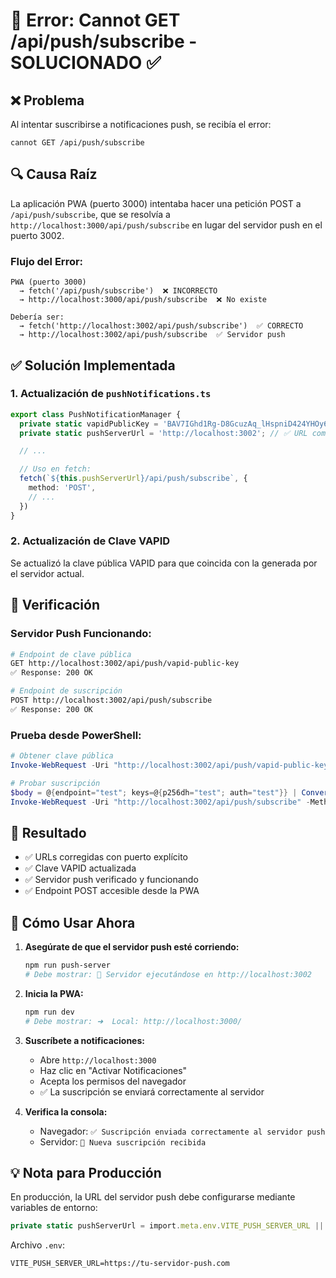 # 🔧 Error: Cannot GET /api/push/subscribe - SOLUCIONADO ✅

## ❌ Problema

Al intentar suscribirse a notificaciones push, se recibía el error:

```
cannot GET /api/push/subscribe
```

## 🔍 Causa Raíz

La aplicación PWA (puerto 3000) intentaba hacer una petición POST a `/api/push/subscribe`, que se resolvía a `http://localhost:3000/api/push/subscribe` en lugar del servidor push en el puerto 3002.

### Flujo del Error:

```
PWA (puerto 3000)
  → fetch('/api/push/subscribe')  ❌ INCORRECTO
  → http://localhost:3000/api/push/subscribe  ❌ No existe

Debería ser:
  → fetch('http://localhost:3002/api/push/subscribe')  ✅ CORRECTO
  → http://localhost:3002/api/push/subscribe  ✅ Servidor push
```

## ✅ Solución Implementada

### 1. Actualización de `pushNotifications.ts`

```typescript
export class PushNotificationManager {
  private static vapidPublicKey = 'BAV7IGhd1Rg-D8GcuzAq_lHspniD424YHOy61qnQQqiUmgrXD-_gj0hehlzFknNHCKmh20b506dhSos2alx4TRM';
  private static pushServerUrl = 'http://localhost:3002'; // ✅ URL completa del servidor

  // ...

  // Uso en fetch:
  fetch(`${this.pushServerUrl}/api/push/subscribe`, {
    method: 'POST',
    // ...
  })
}
```

### 2. Actualización de Clave VAPID

Se actualizó la clave pública VAPID para que coincida con la generada por el servidor actual.

## 🧪 Verificación

### Servidor Push Funcionando:

```bash
# Endpoint de clave pública
GET http://localhost:3002/api/push/vapid-public-key
✅ Response: 200 OK

# Endpoint de suscripción
POST http://localhost:3002/api/push/subscribe
✅ Response: 200 OK
```

### Prueba desde PowerShell:

```powershell
# Obtener clave pública
Invoke-WebRequest -Uri "http://localhost:3002/api/push/vapid-public-key" -Method GET

# Probar suscripción
$body = @{endpoint="test"; keys=@{p256dh="test"; auth="test"}} | ConvertTo-Json
Invoke-WebRequest -Uri "http://localhost:3002/api/push/subscribe" -Method POST -Body $body -ContentType "application/json"
```

## 🎯 Resultado

- ✅ URLs corregidas con puerto explícito
- ✅ Clave VAPID actualizada
- ✅ Servidor push verificado y funcionando
- ✅ Endpoint POST accesible desde la PWA

## 🚀 Cómo Usar Ahora

1. **Asegúrate de que el servidor push esté corriendo:**

   ```bash
   npm run push-server
   # Debe mostrar: 🚀 Servidor ejecutándose en http://localhost:3002
   ```

2. **Inicia la PWA:**

   ```bash
   npm run dev
   # Debe mostrar: ➜  Local: http://localhost:3000/
   ```

3. **Suscríbete a notificaciones:**
   - Abre `http://localhost:3000`
   - Haz clic en "Activar Notificaciones"
   - Acepta los permisos del navegador
   - ✅ La suscripción se enviará correctamente al servidor

4. **Verifica la consola:**
   - Navegador: `✅ Suscripción enviada correctamente al servidor push`
   - Servidor: `🔔 Nueva suscripción recibida`

## 💡 Nota para Producción

En producción, la URL del servidor push debe configurarse mediante variables de entorno:

```typescript
private static pushServerUrl = import.meta.env.VITE_PUSH_SERVER_URL || 'http://localhost:3002';
```

Archivo `.env`:

```
VITE_PUSH_SERVER_URL=https://tu-servidor-push.com
```

